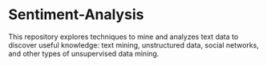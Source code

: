 # Sentiment-Analysis
This repository explores techniques to mine and analyzes text data to discover useful knowledge: text mining, unstructured data, social networks, and other types of unsupervised data mining.
